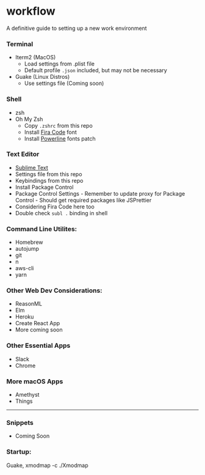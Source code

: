 # workflow

A definitive guide to setting up a new work environment

### Terminal
- Iterm2 (MacOS)
	- Load settings from .plist file
	- Default profile `.json` included, but may not be necessary
- Guake (Linux Distros)
	- Use settings file (Coming soon)

### Shell
- zsh
- Oh My Zsh
	- Copy `.zshrc` from this repo
	- Install [Fira Code](https://github.com/tonsky/FiraCode) font
	- Install [Powerline](https://github.com/powerline/fonts) fonts patch

### Text Editor
- [Sublime Text](https://www.sublimetext.com/)
- Settings file from this repo
- Keybindings from this repo
- Install Package Control
- Package Control Settings
		- Remember to update proxy for Package Control
		- Should get required packages like JSPrettier
- Considering Fira Code here too
- Double check `subl .` binding in shell

### Command Line Utilites:
- Homebrew
- autojump
- git
- n
- aws-cli
- yarn

### Other Web Dev Considerations:

- ReasonML
- Elm
- Heroku
- Create React App
- More coming soon

### Other Essential Apps

- Slack
- Chrome

### More macOS Apps

- Amethyst
- Things

-----

### Snippets

- Coming Soon

### Startup:

Guake, xmodmap -c ./Xmodmap
